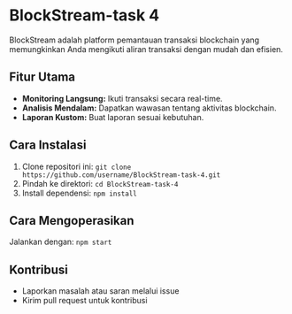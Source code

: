 # BlockStream-task 4

BlockStream adalah platform pemantauan transaksi blockchain yang memungkinkan Anda mengikuti aliran transaksi dengan mudah dan efisien.

## Fitur Utama
- **Monitoring Langsung:** Ikuti transaksi secara real-time.
- **Analisis Mendalam:** Dapatkan wawasan tentang aktivitas blockchain.
- **Laporan Kustom:** Buat laporan sesuai kebutuhan.

## Cara Instalasi
1. Clone repositori ini: `git clone https://github.com/username/BlockStream-task-4.git`
2. Pindah ke direktori: `cd BlockStream-task-4`
3. Install dependensi: `npm install`

## Cara Mengoperasikan
Jalankan dengan: `npm start`

## Kontribusi
- Laporkan masalah atau saran melalui issue
- Kirim pull request untuk kontribusi
